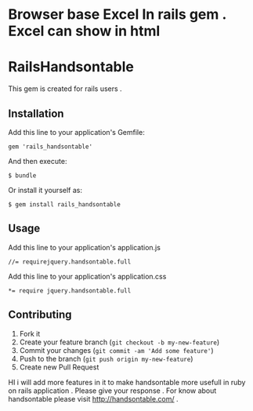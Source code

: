 # Browser base Excel In rails gem . Excel can show in html

# RailsHandsontable

This gem is created for rails users .

## Installation

Add this line to your application's Gemfile:

    gem 'rails_handsontable'

And then execute:

    $ bundle

Or install it yourself as:

    $ gem install rails_handsontable

## Usage

Add this line to your application's application.js

    //= requirejquery.handsontable.full
Add this line to your application's application.css

    *= require jquery.handsontable.full

## Contributing

1. Fork it
2. Create your feature branch (`git checkout -b my-new-feature`)
3. Commit your changes (`git commit -am 'Add some feature'`)
4. Push to the branch (`git push origin my-new-feature`)
5. Create new Pull Request


HI i will add more features in it to make handsontable more usefull in ruby on rails application .
Please give your response .
For know about handsontable please visit http://handsontable.com/ .
